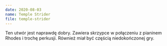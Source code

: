 ```yaml
---
date: 2020-08-03
name: Temple Strider
file: temple-strider
---
```


Ten utwór jest naprawdę dobry. Zawiera skrzypce w połączeniu z pianinem Rhodes i trochę perkusji. Również miał być częścią niedokończonej gry.